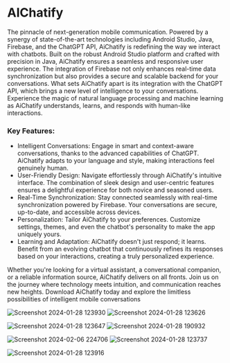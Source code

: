 # AIChatify
The pinnacle of next-generation mobile communication. Powered by a synergy of state-of-the-art technologies including Android Studio, Java, Firebase, and the ChatGPT API, AiChatify is redefining the way we interact with chatbots.
Built on the robust Android Studio platform and crafted with precision in Java, AiChatify ensures a seamless and responsive user experience. The integration of Firebase not only enhances real-time data synchronization but also provides a secure and scalable backend for your conversations.
What sets AiChatify apart is its integration with the ChatGPT API, which brings a new level of intelligence to your conversations. Experience the magic of natural language processing and machine learning as AiChatify understands, learns, and responds with human-like interactions.

<h3>Key Features:</h3>

<ul>
  <li>Intelligent Conversations: Engage in smart and context-aware conversations, thanks to the advanced capabilities of ChatGPT. AiChatify adapts to your language and style, making interactions feel genuinely human.</li>
  <li>User-Friendly Design: Navigate effortlessly through AiChatify's intuitive interface. The combination of sleek design and user-centric features ensures a delightful experience for both novice and seasoned users.</li>
  <li>Real-Time Synchronization: Stay connected seamlessly with real-time synchronization powered by Firebase. Your conversations are secure, up-to-date, and accessible across devices.</li>
  <li>Personalization: Tailor AiChatify to your preferences. Customize settings, themes, and even the chatbot's personality to make the app uniquely yours.</li>
  <li>Learning and Adaptation: AiChatify doesn't just respond; it learns. Benefit from an evolving chatbot that continuously refines its responses based on your interactions, creating a truly personalized experience.</li>
</ul>

Whether you're looking for a virtual assistant, a conversational companion, or a reliable information source, AiChatify delivers on all fronts. Join us on the journey where technology meets intuition, and communication reaches new heights. Download AiChatify today and explore the limitless possibilities of intelligent mobile conversations

![Screenshot 2024-01-28 123930](https://github.com/pasindu-2002/AIChatify/assets/87941322/28e0a3d3-c246-4d0a-a9ab-909438f84dd9)         ![Screenshot 2024-01-28 123626](https://github.com/pasindu-2002/AIChatify/assets/87941322/33ceda9f-2e16-427e-be74-10af951d7681)

![Screenshot 2024-01-28 123647](https://github.com/pasindu-2002/AIChatify/assets/87941322/7ca22b36-40c4-4896-a76e-bbb628e7a019)         ![Screenshot 2024-01-28 190932](https://github.com/pasindu-2002/AIChatify/assets/87941322/e20c1a29-0e48-4857-8fad-e954aa773c16)

![Screenshot 2024-02-06 224706](https://github.com/pasindu-2002/AIChatify/assets/87941322/ad4dbb06-6bd1-4381-9bbf-9a8e1ae4b3a6)         ![Screenshot 2024-01-28 123737](https://github.com/pasindu-2002/AIChatify/assets/87941322/2a077e83-105f-4759-a619-e43fa794f084)

![Screenshot 2024-01-28 123916](https://github.com/pasindu-2002/AIChatify/assets/87941322/786c87d9-ed92-48f7-b77a-6dfd853b06ad)

